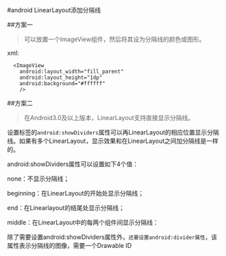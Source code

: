 #android LinearLayout添加分隔线  

##方案一

  >可以放置一个ImageView组件，然后将其设为分隔线的颜色或图形。
  
  xml:
  
      <ImageView   
        android:layout_width="fill_parent"  
        android:layout_height="1dp"  
        android:background="#ffffff"  
        />  
        
##方案二


   >在Android3.0及以上版本，LinearLayout支持直接显示分隔线。
   
   设置<LinearLayout>标签的`android:showDividers`属性可以再LinearLayout的相应位置显示分隔线。如果有多个LinearLayout，显示效果和在LinearLayout之间加分隔线是一样的。

   android:showDividers属性可以设置如下4个值：
   
   none：不显示分隔线；
    
   beginning：在LinearLayout的开始处显示分隔线；
    
   end：在Linearlayout的结尾处显示分隔线；
    
   middle：在LinearLayout中的每两个组件间显示分隔线：

   除了需要设置android:showDividers属性外，`还要设置android:divider属性`，该属性表示分隔线的图像，需要一个Drawable ID